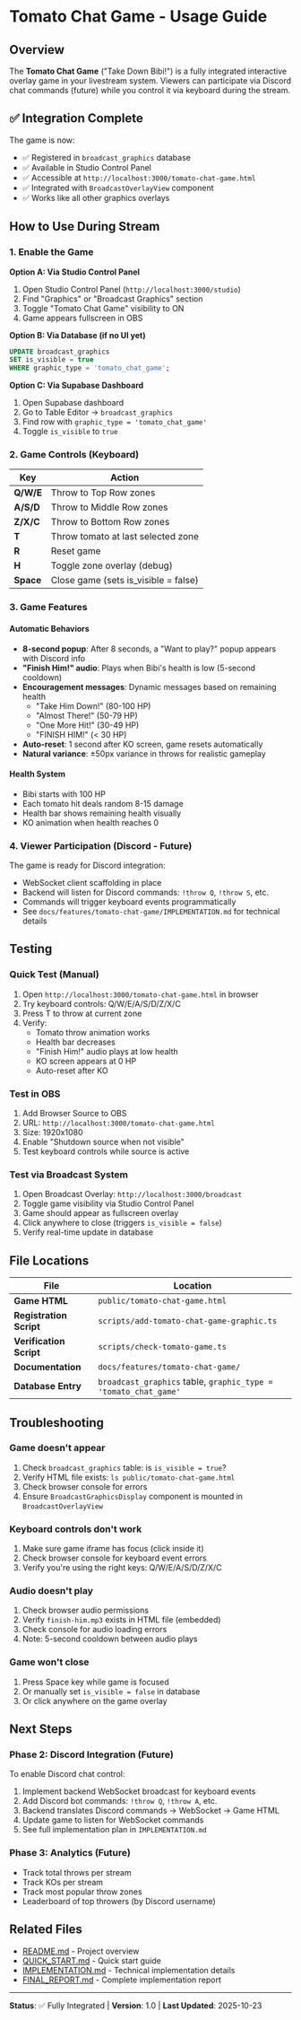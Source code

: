 # Tomato Chat Game - Usage Guide

## Overview
The **Tomato Chat Game** ("Take Down Bibi!") is a fully integrated interactive overlay game in your livestream system. Viewers can participate via Discord chat commands (future) while you control it via keyboard during the stream.

## ✅ Integration Complete

The game is now:
- ✅ Registered in `broadcast_graphics` database
- ✅ Available in Studio Control Panel
- ✅ Accessible at `http://localhost:3000/tomato-chat-game.html`
- ✅ Integrated with `BroadcastOverlayView` component
- ✅ Works like all other graphics overlays

## How to Use During Stream

### 1. Enable the Game
**Option A: Via Studio Control Panel**
1. Open Studio Control Panel (`http://localhost:3000/studio`)
2. Find "Graphics" or "Broadcast Graphics" section
3. Toggle "Tomato Chat Game" visibility to ON
4. Game appears fullscreen in OBS

**Option B: Via Database (if no UI yet)**
```sql
UPDATE broadcast_graphics
SET is_visible = true
WHERE graphic_type = 'tomato_chat_game';
```

**Option C: Via Supabase Dashboard**
1. Open Supabase dashboard
2. Go to Table Editor → `broadcast_graphics`
3. Find row with `graphic_type = 'tomato_chat_game'`
4. Toggle `is_visible` to `true`

### 2. Game Controls (Keyboard)

| Key | Action |
|-----|--------|
| **Q/W/E** | Throw to Top Row zones |
| **A/S/D** | Throw to Middle Row zones |
| **Z/X/C** | Throw to Bottom Row zones |
| **T** | Throw tomato at last selected zone |
| **R** | Reset game |
| **H** | Toggle zone overlay (debug) |
| **Space** | Close game (sets is_visible = false) |

### 3. Game Features

#### Automatic Behaviors
- **8-second popup**: After 8 seconds, a "Want to play?" popup appears with Discord info
- **"Finish Him!" audio**: Plays when Bibi's health is low (5-second cooldown)
- **Encouragement messages**: Dynamic messages based on remaining health
  - "Take Him Down!" (80-100 HP)
  - "Almost There!" (50-79 HP)
  - "One More Hit!" (30-49 HP)
  - "FINISH HIM!" (< 30 HP)
- **Auto-reset**: 1 second after KO screen, game resets automatically
- **Natural variance**: ±50px variance in throws for realistic gameplay

#### Health System
- Bibi starts with 100 HP
- Each tomato hit deals random 8-15 damage
- Health bar shows remaining health visually
- KO animation when health reaches 0

### 4. Viewer Participation (Discord - Future)

The game is ready for Discord integration:
- WebSocket client scaffolding in place
- Backend will listen for Discord commands: `!throw Q`, `!throw S`, etc.
- Commands will trigger keyboard events programmatically
- See `docs/features/tomato-chat-game/IMPLEMENTATION.md` for technical details

## Testing

### Quick Test (Manual)
1. Open `http://localhost:3000/tomato-chat-game.html` in browser
2. Try keyboard controls: Q/W/E/A/S/D/Z/X/C
3. Press T to throw at current zone
4. Verify:
   - Tomato throw animation works
   - Health bar decreases
   - "Finish Him!" audio plays at low health
   - KO screen appears at 0 HP
   - Auto-reset after KO

### Test in OBS
1. Add Browser Source to OBS
2. URL: `http://localhost:3000/tomato-chat-game.html`
3. Size: 1920x1080
4. Enable "Shutdown source when not visible"
5. Test keyboard controls while source is active

### Test via Broadcast System
1. Open Broadcast Overlay: `http://localhost:3000/broadcast`
2. Toggle game visibility via Studio Control Panel
3. Game should appear as fullscreen overlay
4. Click anywhere to close (triggers `is_visible = false`)
5. Verify real-time update in database

## File Locations

| File | Location |
|------|----------|
| **Game HTML** | `public/tomato-chat-game.html` |
| **Registration Script** | `scripts/add-tomato-chat-game-graphic.ts` |
| **Verification Script** | `scripts/check-tomato-game.ts` |
| **Documentation** | `docs/features/tomato-chat-game/` |
| **Database Entry** | `broadcast_graphics` table, `graphic_type = 'tomato_chat_game'` |

## Troubleshooting

### Game doesn't appear
1. Check `broadcast_graphics` table: is `is_visible = true`?
2. Verify HTML file exists: `ls public/tomato-chat-game.html`
3. Check browser console for errors
4. Ensure `BroadcastGraphicsDisplay` component is mounted in `BroadcastOverlayView`

### Keyboard controls don't work
1. Make sure game iframe has focus (click inside it)
2. Check browser console for keyboard event errors
3. Verify you're using the right keys: Q/W/E/A/S/D/Z/X/C

### Audio doesn't play
1. Check browser audio permissions
2. Verify `finish-him.mp3` exists in HTML file (embedded)
3. Check console for audio loading errors
4. Note: 5-second cooldown between audio plays

### Game won't close
1. Press Space key while game is focused
2. Or manually set `is_visible = false` in database
3. Or click anywhere on the game overlay

## Next Steps

### Phase 2: Discord Integration (Future)
To enable Discord chat control:
1. Implement backend WebSocket broadcast for keyboard events
2. Add Discord bot commands: `!throw Q`, `!throw A`, etc.
3. Backend translates Discord commands → WebSocket → Game HTML
4. Update game to listen for WebSocket commands
5. See full implementation plan in `IMPLEMENTATION.md`

### Phase 3: Analytics (Future)
- Track total throws per stream
- Track KOs per stream
- Track most popular throw zones
- Leaderboard of top throwers (by Discord username)

## Related Files
- [README.md](./README.md) - Project overview
- [QUICK_START.md](./QUICK_START.md) - Quick start guide
- [IMPLEMENTATION.md](./IMPLEMENTATION.md) - Technical implementation details
- [FINAL_REPORT.md](./FINAL_REPORT.md) - Complete implementation report

---

**Status**: ✅ Fully Integrated | **Version**: 1.0 | **Last Updated**: 2025-10-23
